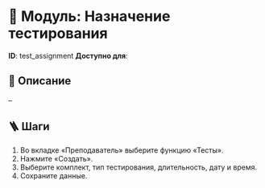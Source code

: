 # 📘 Модуль: Назначение тестирования
**ID**: test_assignment
**Доступно для**: 

## 📝 Описание
–

## 🪜 Шаги
1. Во вкладке «Преподаватель» выберите функцию «Тесты».
2. Нажмите «Создать».
3. Выберите комплект, тип тестирования, длительность, дату и время.
4. Сохраните данные.
